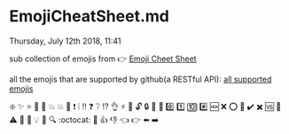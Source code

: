 # EmojiCheatSheet.md
Thursday, July 12th 2018, 11:41

sub collection of emojis from :point_right: [Emoji Cheet Sheet](https://www.webfx.com/tools/emoji-cheat-sheet/)

all the emojis that are supported by github(a RESTful API): [all supported emojis](https://api.github.com/emojis)

:sparkle:
:sparkles:
:star:
:star2:
:dizzy:
:boom:
:collision:
:anger:
:exclamation:
:grey_exclamation:
:bangbang:
:question:
:grey_question:
:interrobang:
:ok_hand:
:zap:
:tada:
:unlock:
:lock:
:key:
:loudspeaker:
:zero:
:one:
:keycap_ten:
:hash:
:new:
:x:
:o:
:link:
:heavy_check_mark:
:heavy_multiplication_x:
:vs:
:checkered_flag:
:warning:
:pushpin:
:paperclip:
:bulb:
:mag_right:
:mag:
:octocat:
:speech_balloon:
:+1:
:-1:
:point_left:
:point_right:
:arrow_left:
:arrow_right:

